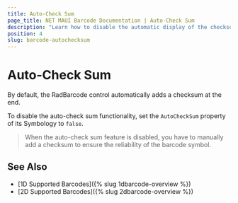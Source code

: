 ```yaml
---
title: Auto-Check Sum
page_title: NET MAUI Barcode Documentation | Auto-Check Sum
description: "Learn how to disable the automatic display of the checksum at the end of the Telerik UI for .NET MAUI Barcode."
position: 4
slug: barcode-autochecksum
---
```


# Auto-Check Sum

By default, the RadBarcode control automatically adds a checksum at the end.

To disable the auto-check sum functionality, set the `AutoCheckSum` property of its Symbology to `false`.  

>When the auto-check sum feature is disabled, you have to manually add a checksum to ensure the reliability of the barcode symbol.

## See Also

- [1D Supported Barcodes]({% slug 1dbarcode-overview %})
- [2D Supported Barcodes]({% slug 2dbarcode-overview %})
